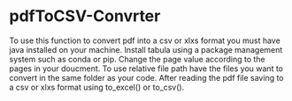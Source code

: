 # pdfToCSV-Convrter
To use this function to convert pdf into a csv or xlxs format you must have java installed on your machine.
Install tabula using a package management system such as conda or pip.
Change the page value according to the pages in your doucment.
To use relative file path have the files you want to convert in the same folder as your code.
After reading the pdf file saving to a csv or xlxs format using to_excel() or to_csv().
